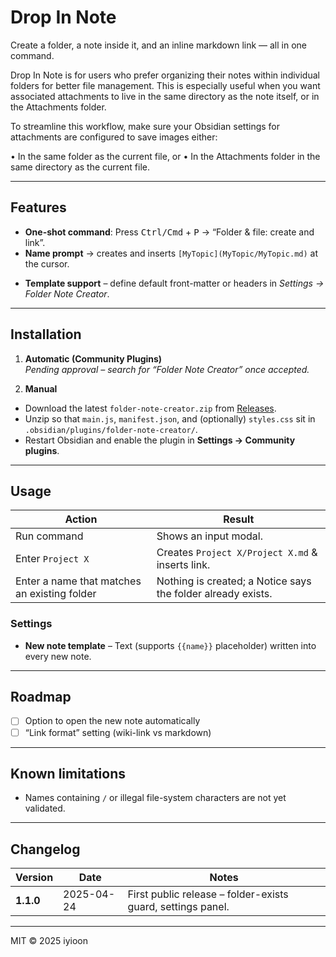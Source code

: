 # Drop In Note

Create a folder, a note inside it, and an inline markdown link ­— all in one command.

Drop In Note is for users who prefer organizing their notes within individual folders for better file management. This is especially useful when you want associated attachments to live in the same directory as the note itself, or in the Attachments folder.

To streamline this workflow, make sure your Obsidian settings for attachments are configured to save images either:

• In the same folder as the current file, or
• In the Attachments folder in the same directory as the current file.

---

## Features

- **One-shot command**: Press <kbd>Ctrl/Cmd</kbd> + <kbd>P</kbd> → “Folder & file: create and link”.
- **Name prompt** → creates and inserts `[MyTopic](MyTopic/MyTopic.md)` at the cursor.

* **Template support** – define default front-matter or headers in _Settings → Folder Note Creator_.

---

## Installation

1. **Automatic (Community Plugins)**  
   _Pending approval – search for “Folder Note Creator” once accepted._

2. **Manual**

- Download the latest `folder-note-creator.zip` from [Releases](../../releases).
- Unzip so that `main.js`, `manifest.json`, and (optionally) `styles.css` sit in  
  `.obsidian/plugins/folder-note-creator/`.
- Restart Obsidian and enable the plugin in **Settings → Community plugins**.

---

## Usage

| Action                                       | Result                                                       |
| -------------------------------------------- | ------------------------------------------------------------ |
| Run command                                  | Shows an input modal.                                        |
| Enter `Project X`                            | Creates `Project X/Project X.md` & inserts link.             |
| Enter a name that matches an existing folder | Nothing is created; a Notice says the folder already exists. |

### Settings

- **New note template** – Text (supports `{{name}}` placeholder) written into every new note.

---

## Roadmap

- [ ] Option to open the new note automatically
- [ ] “Link format” setting (wiki-link vs markdown)

---

## Known limitations

- Names containing `/` or illegal file-system characters are not yet validated.

---

## Changelog

| Version   | Date       | Notes                                                       |
| --------- | ---------- | ----------------------------------------------------------- |
| **1.1.0** | 2025-04-24 | First public release – folder-exists guard, settings panel. |

---

MIT © 2025 iyioon
